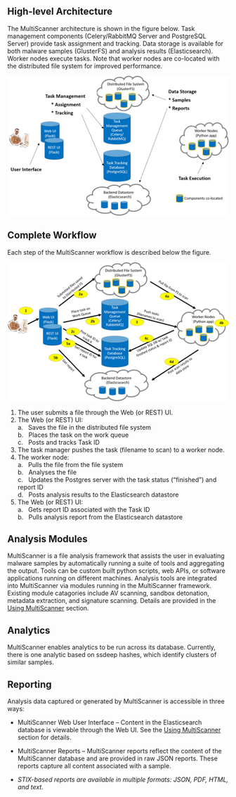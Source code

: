 High-level Architecture
-----------------------
The MultiScanner architecture is shown in the figure below. Task management components (Celery/RabbitMQ Server and PostgreSQL Server) provide task assignment and tracking. Data storage is available for both malware samples (GlusterFS) and analysis results (Elasticsearch). Worker nodes execute tasks. Note that worker nodes are co-located with the distributed file system for improved performance.

![architecture1](img/arch1.png "MultiScanner Architecture")

Complete Workflow
-----------------
Each step of the MultiScanner workflow is described below the figure.

![architecture2](img/arch2.png "MultiScanner Workflow")

1. The user submits a file through the Web (or REST) UI.
1. The Web (or REST) UI:  
  a\. &nbsp; Saves the file in the distributed file system  
  b\. &nbsp; Places the task on the work queue  
  c\. &nbsp; Posts and tracks Task ID  
1. The task manager pushes the task (filename to scan) to a worker node.
1. The worker node:  
  a\. &nbsp; Pulls the file from the file system  
  b\. &nbsp; Analyses the file  
  c\. &nbsp; Updates the Postgres server with the task status (“finished”) and report ID  
  d\. &nbsp; Posts analysis results to the Elasticsearch datastore  
1. The Web (or REST) UI:  
  a\. &nbsp; Gets report ID associated with the Task ID  
  b\. &nbsp; Pulls analysis report from the Elasticsearch datastore  

Analysis Modules
----------------
MultiScanner is a file analysis framework that assists the user in evaluating malware samples by automatically running a suite of tools and aggregating the output. Tools can be custom built python scripts, web APIs, or software applications running on different machines. 
Analysis tools are integrated into MultiScanner via modules running in the MultiScanner framework. Existing module catagories include AV scanning, sandbox detonation, metadata extraction, and signature scanning. Details are provided in the [Using MultiScanner](using#default-analysis-modules) section.

Analytics
---------
MultiScanner enables analytics to be run across its database. Currently, there is one analytic based on ssdeep hashes, which identify clusters of similar samples.

Reporting
---------
Analysis data captured or generated by MultiScanner is accessible in three ways:

* MultiScanner Web User Interface – Content in the Elasticsearch database is viewable through the Web UI. See the [Using MultiScanner](using.md#web-user-interface) section for details. 

* MultiScanner Reports – MultiScanner reports reflect the content of the MultiScanner database and are provided in raw JSON reports. These reports capture all content associated with a sample.

* *STIX-based reports are available in multiple formats: JSON, PDF, HTML, and text.* 